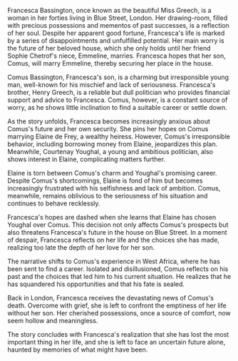 Francesca Bassington, once known as the beautiful Miss Greech, is a woman in her forties living in Blue Street, London. Her drawing-room, filled with precious possessions and mementos of past successes, is a reflection of her soul. Despite her apparent good fortune, Francesca's life is marked by a series of disappointments and unfulfilled potential. Her main worry is the future of her beloved house, which she only holds until her friend Sophie Chetrof's niece, Emmeline, marries. Francesca hopes that her son, Comus, will marry Emmeline, thereby securing her place in the house.

Comus Bassington, Francesca's son, is a charming but irresponsible young man, well-known for his mischief and lack of seriousness. Francesca's brother, Henry Greech, is a reliable but dull politician who provides financial support and advice to Francesca. Comus, however, is a constant source of worry, as he shows little inclination to find a suitable career or settle down.

As the story unfolds, Francesca becomes increasingly anxious about Comus's future and her own security. She pins her hopes on Comus marrying Elaine de Frey, a wealthy heiress. However, Comus's irresponsible behavior, including borrowing money from Elaine, jeopardizes this plan. Meanwhile, Courtenay Youghal, a young and ambitious politician, also shows interest in Elaine, complicating matters further.

Elaine is torn between Comus's charm and Youghal's promising career. Despite Comus's shortcomings, Elaine is fond of him but becomes increasingly frustrated with his selfishness and lack of ambition. Comus, meanwhile, remains oblivious to the seriousness of his situation and continues to behave recklessly.

Francesca's hopes are dashed when she learns that Elaine has chosen Youghal over Comus. This decision not only affects Comus's prospects but also threatens Francesca's future in the house on Blue Street. In a moment of despair, Francesca reflects on her life and the choices she has made, realizing too late the depth of her love for her son.

The narrative shifts to Comus's experience in West Africa, where he has been sent to find a career. Isolated and disillusioned, Comus reflects on his past and the choices that led him to his current situation. He realizes that he has squandered his opportunities and that his fate is sealed.

Back in London, Francesca receives the devastating news of Comus's death. Overcome with grief, she is left to confront the emptiness of her life without her son. Her cherished possessions, once a source of comfort, now seem hollow and meaningless.

The story concludes with Francesca's realization that she has lost the most important thing in her life, and she is left to face an uncertain future alone, haunted by memories of what might have been.